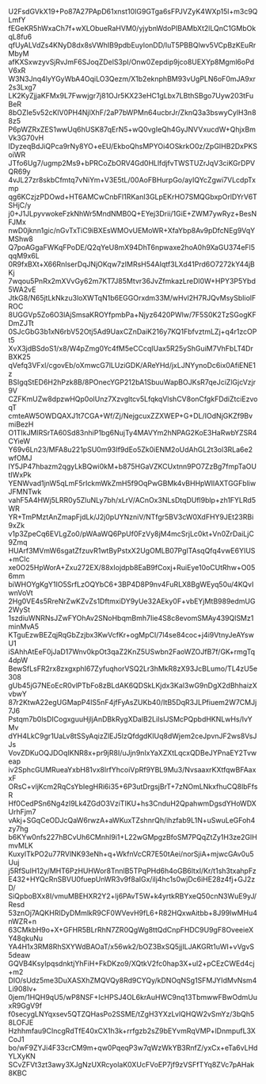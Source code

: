 U2FsdGVkX19+Po87A27PApD61xnst10IG9GTga6sFPJVZyK4WXp15l+m3c9QLmfY
fEGeKR5hWxaCh7f+wXLObueRaHVM0/yjybnWdoPIBAMbXt2lLQnC1GMbOkqL8fu6
qfUyALVdZs4KNyD8dx8sVWhIB9pdbEuylonDD/IuT5PBBQlwv5VCpBzKEuRrMbyM
afKXSxwzyvSjRvJmF6SJoqZDelS3pI/Onw0Zepdip9jco8UEXYp8Mgml6oPdV6xR
W3N3Jnq4lyYGyWbA4OqiLO3Qezm/X1b2eknphBM93vUgPLN6oF0mJA9xr2s3Lxg7
LK2KyZjjaKFMx9L7Fwwjgr7j81OJr5KX23eHC1gLbx7LBthSBgo7Uyw203tFuBeR
8bOZIe5v52cKlV0PH4NjlXhF/2aP7bWPMn64ucbrJr/ZknQ3a3bswyCylH3n88z5
P6pWZRxZES1wwUq6hUSK87qErN5+wQ0vgIeQh4GyJNVVxucdW+QhjxBmVk3G70vH
IDyzeqBdJiQPca9rNy8YO+eEU/EkboQhsMPYOi4OSkrkO0z/ZpGIHB2DxPKSoiWR
JTfo6Ug7/ugmp2Ms9+bPRCoZbORV4Gd0HLlfdjfvTWSTUZrJqV3ciKGrDPVQR69y
4vJL27zr8skbCfmtq7vNiYm+V3E5tL/00AoFBHurpGo/ayIQYcZgwi7VLcdpTxmp
qg6KCzjzPDOwd+HT6AMCwCnbFl1RKanI3GLpEKrHO7SMQGbxpOrlDYrV6TSHjC/y
j0+J1JLpyvwokeFzkNhWr5MndNMB0Q+EYej3Drii/1GiE+ZWM7ywRyz+BesNFJMx
nwD0jknn1gic/nGvTxTiC9iBXEsWMOvUEMoWR+XfaYbp8Av9pDfcNEg9VqYMShw8
Q7poAGgaFWKqFPoDE/Q2qYeU8mX94DhT6npwaxe2hoA0h9XaGU374eFl5qqM9x6L
0R9fxBXt+X66RnIserDqJNjOKqw7zIMRsH54AIqtf3LXd41Prd6O7272kY44jBKj
7wqou5PnRx2mXVvGy62m7KT7J85Mtvr36JvZfmkazLreDl0W+HPY3P5Ybd5WA2vE
JtkG8/N65jtLkNkzu3loXWTqN1b6EGGOrxdm33M/wHvl2H7RJQvMsySbIiolFROC
8UGGVp5Zo6O3lAjSmsaKROYfpmbPa+Njyz6420PWlw/7F5S0K2TzSGogKFDmZJTt
0SJcGbG3b1xN6rbV52Otj5Ad9UaxCZnDaiK216y7KQ1FbfvztmLZj+q4r1zcOPt5
XvX3jdBSdoS1/x8/W4pZmg0Yc4fM5eCCcqIUax5R25yShGuiM7VhFbLT4DrBXK25
qVefq3VFxl/cgovEb/oXmwcG7lLUziGDK/AReYHd/jxLJNYynoDc6ix0AfiENE1z
BSIgqStED6H2hPzk8B/8POnecYGP212bA1SbuuWapBOJKsR7qeJciZlGjcVzjr9V
CZFKmUZw8dpzwHQp0olUnz7Xzvgltcv5LfqkqVlshCV8onCfgkFDdiZtciEzvoqT
cmteAW5OWDQAXJ1t7CGA+Wf/Zj/NejgcuxZZXWEP+G+DL/IOdNjGKZf9BvmiBezH
O1TIkJMlRSrTA60Sd83nhiP1bg6NujTy4MAVYm2hNPAG2KoE3HaRwbYZSR4CYieW
Y69v6Ln23/MFA8u221pSU0m93If9dEo5Zk0iENM2oUdAhGL2t3ol3RLa6e2wfOMJ
IY5JP47hbazm2qgyLkBQwi0kM+b875HGaVZKCUxtnn9PO7ZzBg7fmpTaOUtIWxPk
YENWvad1jnW5qLmF5rIckmWkZmH5f9OqPwGBMk4vBHHpWIlAXTGGFbliwJFMNTwk
vahF5A4HWj5LRR0y5ZluNLy7bh/xLrV/ACnOx3NLsDtqDUfl9blp+zh1FYLRd5WR
YR+TmPMztAnZmapFjdLk/J2j0pUYNzniV/NTfgr5BV3cW0XdFHY9JEt23RBi9xZk
v1p3ZpeCq6EVLgZo0/pWAaWQ6PpUf0FzVy8jM4mcSrjLc0kt+Vn0ZrDaiLjC9Zmq
HUArf3MVmW6sgatZfzuvR1wtByPstxX2UgOMLB07PglTAsqQfq4vwE6YIUS+mClc
xe0O25HpWorA+Zxu272EX/88xIojdpb8EaB9fCoxj+RuiEye10oCUtRhw+O056mm
biWHOYgKgY1IO5SrfLzOQYbC6+3BP4D8P9nv4FuRLX8BgWEyq50u/4KQvIwnVoVt
2Hg0VE4s5RreNrZwKZvZs1DftmxiDY9yUe32AEky0F+vbEYjMtB989edmUG2WySt
1szdiuWNRNsJZwFYOhAv2SNoHbqmBmh7Iie4S8c8evomSMAy439QlSMz1minMvA5
KTguEzwBEZqjRqGbZzjbx3KwVcfKr+ogMpCI/7l4se84coc+j4i9VtnyJeAYswU1
iSAhhAtEeF0jJaD17Wnv0kpOt3qaZ2KnZ5USwbn2FaoWZOJfB7f/GK+rmgTq4dpW
BewSfLsFR2rx8zxgxphI67ZyfuqhorVSQ2Lr3hMkR8zX93JcBLumo/TL4zU5e308
gUb45jG7NEoEcR0vlPTbFo8zBLdAK6QDSkLKjdx3Kal3wG9nDgX2dBhhaizXvbwY
87r2KtwA22egUGMapP4IS5nF4jfFyAsZUKb40/ItB5DqR3JLPfiuem2W7CMJj7J6
Pstqm7b0lsDICogxguuHjljAnDBkRygXDalB2LiIsIJSMcPQpbdHKNLwHs/IvYMv
dYH4LkC9gr1UaLv8tSSyAqizZlEJ5lzQfdgdKIUq8dWjem2ceJpvnJF2ws8VsJJs
VovZDKuOQJDOqIKNR8x+pr9jR8I/uJjn9nIxYaXZXtLqcxQDBeJYPnaEY2Tvweap
iv2SphcGUMRueaYxbH81vx8lrfYhcoiVpRf9YBL9Mu3/NvsaaxrKXtfqwBFAaxxF
ORsC+vljKcm2RqCsYbIegHRi6i35+6P3utDrgsjBrT+7zNOmLNkxfhuCQ8lbFfsR
Hf0CedPSn6Ng4zI9Lk4ZGdO3VziTIKU+hs3CnduH2QpahwmDgsdYHoWDXUrhFjm7
vAkj+SGqCeODJcQaW6rwzA+aWKuxTZshnrQh/ihzfab9L1N+uSwuLeGFoh4zy7hg
b6KYw0nfs227hBCvUh6CMnhl9i1+L22wGMpgzBfoSM7PQqZtZy1H3ze2GlHmvMLK
KuxylTkPO2u77RVlNK93eNh+q+WkfnVcCR7E50tAei/norSjiA+mjwcGAv0u5Uuj
j5RfSuIH12y/MHT6PzHUHWor8TnnlB5TPqPHd6h4oGB6ltxI/Kr/t1sh3txahpFz
E432+HYQcRnSBVU0fuepUnWR3v9f8aIGx/ilj4hc1s0wjDc6iHE28z4fj+GJ2zD/
SiQpboBXx8I/vmuMBEHXR2Y2+lj6PAvT5W+k4yrtkRBYxeQ50cnN3WuE9yJ/Resd
53znOj7AQKHRIDyDMmlkR9CF0WVevH9fL6+R82HQxwAitbb+8J99IwMHu4nWZR+n
63CMkbH9o+X+GFHR5BLrRhN7ZR0QgWg8ttQdCnpFHDC9U9gF8OveeieXY48qkuNu
YA4H1x3RM8RhSXYWdBAOaT/x56wk2/bOZ3BxSQ5jjILJAKGRt1uWI+vVgvS5deaw
GQVB4KsyIpqsdnktjYhFiH+FkDKzo9/XQtkV2fc0hap3X+ul2+pCEzCWEd4cj+m2
DIO/sUdz5me3DuXASXhZMQVQy8Rd9CYQy/kDNOqNSg1SFMJYIdMvNsm4Li908Iv+
0jem/1HQH9qU5/wP8NSF+IcHPSJ4OL6krAuHWC9nq13TbmwwFBwOdmUuxR9GgV9f
f0secygLNYqxsev5QTZQHasPo2SSME/tZgH3YXzLvlQHQW2vSmYz/3bQh58LOFJE
Hzhhmfau9CIncgRdTfE40xCX1h3k+rrfgzb2sZ9bEYvmRqVMP+lDnmpufL3XCoJ1
bo/wF9ZYJi4F33crCM9m+qw0PqeqP3w7qWzWkYB3RnfZ/yxCx+eTa6vLHdYLXyKN
SCvZFVt3zt3awy3XJgNzUXRcyolaK0XUcFVoEP7jf9zVSFfTYq8ZVc7pAHak8KBC
